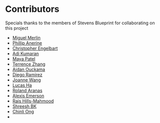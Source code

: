 # Contributors

Specials thanks to the members of Stevens Blueprint for collaborating on this project

<!--Please add your name (First Name Last Name)-->

- [Miguel Merlin](https://github.com/miguel-merlin)
- [Phillip Anerine](https://github.com/phill52)
- [Christopher Engelbart](https://github.com/cengelbart39)
- [Adi Kumaran](https://github.com/adikumaran)
- [Maya Patel](https://github.com/mpate154)
- [Terrence Zhang](https://github.com/ZhangTerrence)
- [Aidan Ouckama](https://github.com/ouckah)
- [Diego Ramirez](https://github.com/diego-developed)
- [Joanne Wang](https://https://github.com/joanne1229)
- [Lucas Ha](https://github.com/Lucasha11)
- [Roland Aranas](https://github.com/R0l4nd101)
- [Alexis Emerson](https://github.com/aemerson1)
- [Rais Hills-Mahmood](https://github.com/raisHills)
- [Shreesh BK](https://github.com/shreeshbkkb) 
- [Chinli Ong](https://github.com/co16661666)
- 
